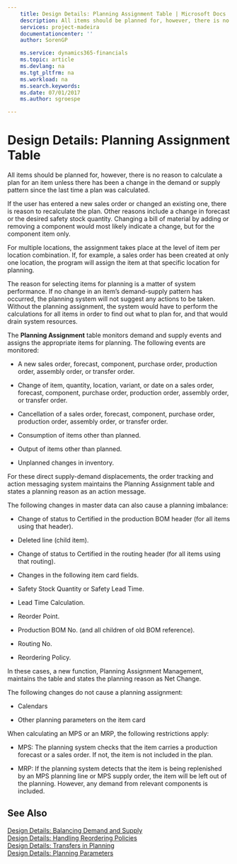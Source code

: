 ```yaml
---
    title: Design Details: Planning Assignment Table | Microsoft Docs
    description: All items should be planned for, however, there is no reason to calculate a plan for an item unless there has been a change in the demand or supply pattern since the last time a plan was calculated.
    services: project-madeira
    documentationcenter: ''
    author: SorenGP

    ms.service: dynamics365-financials
    ms.topic: article
    ms.devlang: na
    ms.tgt_pltfrm: na
    ms.workload: na
    ms.search.keywords:
    ms.date: 07/01/2017
    ms.author: sgroespe

---
```

# Design Details: Planning Assignment Table
All items should be planned for, however, there is no reason to calculate a plan for an item unless there has been a change in the demand or supply pattern since the last time a plan was calculated.  
  
 If the user has entered a new sales order or changed an existing one, there is reason to recalculate the plan. Other reasons include a change in forecast or the desired safety stock quantity. Changing a bill of material by adding or removing a component would most likely indicate a change, but for the component item only.  
  
 For multiple locations, the assignment takes place at the level of item per location combination. If, for example, a sales order has been created at only one location, the program will assign the item at that specific location for planning.  
  
 The reason for selecting items for planning is a matter of system performance. If no change in an item’s demand-supply pattern has occurred, the planning system will not suggest any actions to be taken. Without the planning assignment, the system would have to perform the calculations for all items in order to find out what to plan for, and that would drain system resources.  
  
 The **Planning Assignment** table monitors demand and supply events and assigns the appropriate items for planning. The following events are monitored:  
  
-   A new sales order, forecast, component, purchase order, production order, assembly order, or transfer order.  
  
-   Change of item, quantity, location, variant, or date on a sales order, forecast, component, purchase order, production order, assembly order, or transfer order.  
  
-   Cancellation of a sales order, forecast, component, purchase order, production order, assembly order, or transfer order.  
  
-   Consumption of items other than planned.  
  
-   Output of items other than planned.  
  
-   Unplanned changes in inventory.  
  
 For these direct supply-demand displacements, the order tracking and action messaging system maintains the Planning Assignment table and states a planning reason as an action message.  
  
 The following changes in master data can also cause a planning imbalance:  
  
-   Change of status to Certified in the production BOM header (for all items using that header).  
  
-   Deleted line (child item).  
  
-   Change of status to Certified in the routing header (for all items using that routing).  
  
-   Changes in the following item card fields.  
  
-   Safety Stock Quantity or Safety Lead Time.  
  
-   Lead Time Calculation.  
  
-   Reorder Point.  
  
-   Production BOM No. (and all children of old BOM reference).  
  
-   Routing No.  
  
-   Reordering Policy.  
  
 In these cases, a new function, Planning Assignment Management, maintains the table and states the planning reason as Net Change.  
  
 The following changes do not cause a planning assignment:  
  
-   Calendars  
  
-   Other planning parameters on the item card  
  
 When calculating an MPS or an MRP, the following restrictions apply:  
  
-   MPS: The planning system checks that the item carries a production forecast or a sales order. If not, the item is not included in the plan.  
  
-   MRP: If the planning system detects that the item is being replenished by an MPS planning line or MPS supply order, the item will be left out of the planning. However, any demand from relevant components is included.  
  
## See Also  
 [Design Details: Balancing Demand and Supply](design-details-balancing-demand-and-supply.md)   
 [Design Details: Handling Reordering Policies](design-details-handling-reordering-policies.md)   
 [Design Details: Transfers in Planning](design-details-transfers-in-planning.md)   
 [Design Details: Planning Parameters](design-details-planning-parameters.md)
